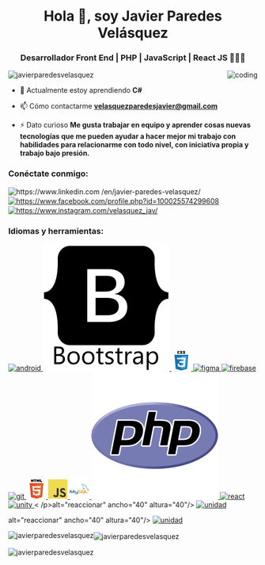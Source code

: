 <h1 align="center">Hola 👋, soy Javier Paredes Velásquez</h1>
<h3 align="center">Desarrollador Front End | PHP | JavaScript | React JS 👨🏻‍💻</h3>

<img align="right" alt="coding" widht="400" src="https://camo.githubusercontent.com/cae12fddd9d6982901d82580bdf321d81fb299141098ca1c2d4891870827bf17/68747470733a2f2f6d69726f2e6d656469756d2e636f6d2f6d61782f313336302f302a37513379765349765f7430696f4a2d5a2e676966">

<p align="left"> <img src="https://komarev.com/ghpvc/?username=javierparedesvelasquez&label=Profile%20views&color=0e75b6&style=flat" alt="javierparedesvelasquez " /> </p>

- 🌱 Actualmente estoy aprendiendo **C#**

- 📫 Cómo contactarme **velasquezparedesjavier@gmail.com**

- ⚡ Dato curioso **Me gusta trabajar en equipo y aprender cosas nuevas tecnologías que me pueden ayudar a hacer mejor mi trabajo con habilidades para relacionarme con todo nivel, con iniciativa propia y trabajo bajo presión.**

<h3 align="left">Conéctate conmigo:</h3>
<p align="
<a href="https://linkedin.com/en/https://www.linkedin.com/en/javier-paredes-velasquez/" target="blank"><img align="center" src=" https://raw.githubusercontent.com/rahuldkjain/github-profile-readme-generator/master/src/images/icons/Social/linked-in-alt.svg" alt="https://www.linkedin.com /en/javier-paredes-velasquez/" height="30" width="40" /></a>
<a href="https://fb.com/https://www.facebook.com/profile .php?id=100025574299608" target="en blanco"><img align="center" src="https://raw.githubusercontent.com/rahuldkjain/github-profile-readme-generator/master/src/images/icons /Social/facebook.svg" alt="https://www.facebook.com/profile.php?id=100025574299608" height="30" width="40"/></a>
<a href="https://instagram.com/https://www.instagram.com/velasquez_jav/" target="blank"><img align="center" src="https://raw.githubusercontent. com/rahuldkjain/github-profile-readme-generator/master/src/images/icons/Social/instagram.svg" alt="https://www.instagram.com/velasquez_jav/" height="30" width=" 40" /></a>
</p>

<h3 align="left">Idiomas y herramientas:</h3>
<p align="left"> <a href="https://developer.android.com" target="_blank" rel="noreferrer"> <img src="https://raw.githubusercontent.com/devicons /devicon/master/icons/android/android-original-wordmark.svg" alt="android" width="40" height="40"/> </a> <a href="https://getbootstrap.com " target="_blank" rel="noreferrer"> <img src="https://raw.githubusercontent.com/devicons/devicon/master/icons/bootstrap/bootstrap-plain-wordmark.svg" alt="bootstrap" ancho="40" altura="40"/> </a> <a href="https://www.w3schools.com/css/" target="_blank" rel="noreferrer"><img src="https://raw.githubusercontent.com/devicons/devicon/master/icons/css3/css3-original-wordmark.svg" alt="css3" width="40" height="40"/> </a> <a href="https://www.figma.com/" target="_blank" rel="noreferrer"> <img src="https://www.vectorlogo.zone/logos/figma/ figma-icon.svg" alt="figma" ancho="40" altura="40"/> </a> <a href="https://firebase.google.com/" target="_blank" rel= "noreferrer"> <img src="https://www.vectorlogo.zone/logos/firebase/firebase-icon.svg" alt="firebase" width="40" height="40"/> </a> <a href="https://git-scm.com/" target="_blank" rel="noreferrer"> <img src="https://www.vectorlogo.zone/logos/git-scm/git-scm -icon.svg" alt="git" width="40" height="40"/> </a> <a href="https://www.w3.org/html/" target="_blank" rel ="noreferrer"> <img src="https://raw.githubusercontent.com/devicons/devicon/master/icons/html5/html5-original-wordmark.svg" alt="html5" width="40" height= "40"/> </a> <a href="https://developer.mozilla.org/en-US/docs/Web/JavaScript" target="_blank" rel="noreferrer"> <img src=" https://raw.githubusercontent.com/devicons/devicon/master/icons/javascript/javascript-original.svg" alt="javascript" width="40" height="40"/> </a> <a href="https://www. mysql.com/" target="_blank" rel="noreferrer"> <img src="https://raw.githubusercontent.com/devicons/devicon/master/icons/mysql/mysql-original-wordmark.svg" alt ="mysql" width="40" height="40"/> </a> <a href="https://www.php.net" target="_blank" rel="noreferrer"> <img src= "https://raw.githubusercontent.com/devicons/devicon/master/icons/php/php-original.svg" alt="php" ancho="40" altura="40"/> </a> <a href="https://reactjs.org/" target="_blank" rel="noreferrer"> <img src="https://raw.githubusercontent.com/devicons/devicon/master/icons/react/react -original-wordmark.svg" alt="react" width="40" height="40"/> </a> <a href="https://unity.com/" target="_blank" rel=" noreferrer"> <img src="https://www.vectorlogo.zone/logos/unity3d/unity3d-icon.svg" alt="unity" width="40" height="40"/> </a> < /p>alt="reaccionar" ancho="40" altura="40"/> </a> <a href="https://unity.com/" target="_blank" rel="noreferrer"> <img src= "https://www.vectorlogo.zone/logos/unity3d/unity3d-icon.svg" alt="unidad" ancho="40" altura="40"/> </a> </p>alt="reaccionar" ancho="40" altura="40"/> </a> <a href="https://unity.com/" target="_blank" rel="noreferrer"> <img src= "https://www.vectorlogo.zone/logos/unity3d/unity3d-icon.svg" alt="unidad" ancho="40" altura="40"/> </a> </p>

<p><img align="left" src="https://github-readme-stats.vercel.app/api/top-langs?username=javierparedesvelasquez&show_icons=true&locale=en&layout=compact" alt="javierparedesvelasquez" /> </p>

<p> <img align="center" src="https://github-readme-stats.vercel.app/api?username=javierparedesvelasquez&show_icons=true&locale=en" alt="javierparedesvelasquez" /> </p>

<p><img align="center" src="https://github-readme-streak-stats.herokuapp.com/?user=javierparedesvelasquez&" alt="javierparedesvelasquez" /></p>
